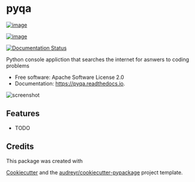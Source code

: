 pyqa
====

[![image](https://img.shields.io/pypi/v/pyqa.svg)](https://pypi.python.org/pypi/pyqa)

[![image](https://img.shields.io/travis/yusufadell/pyqa.svg)](https://travis-ci.com/yusufadell/pyqa)

[![Documentation Status](https://readthedocs.org/projects/pyqa/badge/?version=latest)](https://pyqa.readthedocs.io/en/latest/?version=latest)

Python console appliction that searches the internet for asnwers to coding problems

- Free software: Apache Software License 2.0
- Documentation: <https://pyqa.readthedocs.io>.

![screenshot](https://github.com/yusufadell/pyqa/raw/master/assets/screenshot.png)

Features
--------

- TODO

Credits
-------

This package was created with

[Cookiecutter](https://github.com/audreyr/cookiecutter) and the [audreyr/cookiecutter-pypackage](https://github.com/audreyr/cookiecutter-pypackage) project template.
